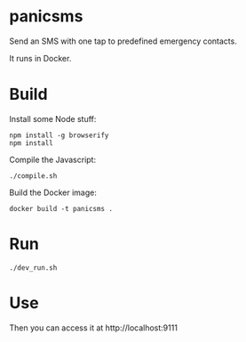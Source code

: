 # panicsms

Send an SMS with one tap to predefined emergency contacts.

It runs in Docker.

# Build

Install some Node stuff:

```
npm install -g browserify
npm install
```

Compile the Javascript:

```
./compile.sh
```

Build the Docker image:

```
docker build -t panicsms .
```

# Run

```
./dev_run.sh
```

# Use

Then you can access it at http://localhost:9111

